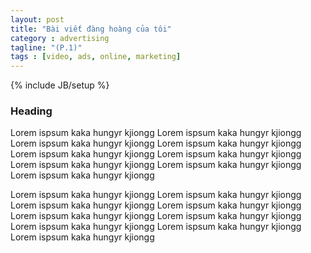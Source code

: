 ```yaml
---
layout: post
title: "Bài viết đàng hoàng của tôi"
category : advertising
tagline: "(P.1)"
tags : [video, ads, online, marketing]
---
```


{% include JB/setup %}

### Heading

Lorem ispsum kaka hungyr kjiongg Lorem ispsum kaka hungyr kjiongg Lorem ispsum kaka hungyr kjiongg Lorem ispsum kaka hungyr kjiongg Lorem ispsum kaka hungyr kjiongg Lorem ispsum kaka hungyr kjiongg Lorem ispsum kaka hungyr kjiongg Lorem ispsum kaka hungyr kjiongg Lorem ispsum kaka hungyr kjiongg 

Lorem ispsum kaka hungyr kjiongg Lorem ispsum kaka hungyr kjiongg Lorem ispsum kaka hungyr kjiongg Lorem ispsum kaka hungyr kjiongg Lorem ispsum kaka hungyr kjiongg Lorem ispsum kaka hungyr kjiongg Lorem ispsum kaka hungyr kjiongg Lorem ispsum kaka hungyr kjiongg Lorem ispsum kaka hungyr kjiongg 

